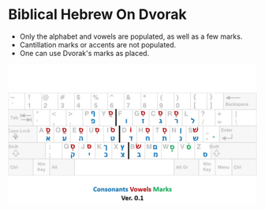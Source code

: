 # Biblical Hebrew On Dvorak

- Only the alphabet and vowels are populated, as well as a few marks.
- Cantillation marks or accents are not populated.
- One can use Dvorak's marks as placed.

![KeyboardLayout_BiblicalHebrewOnDvorak_v0.1](https://github.com/awfrok/BiblicalHebrewOnDvorak/blob/main/KeyboardLayout_BiblicalHebrewOnDvorak_v0.1.jpg?raw=true)

